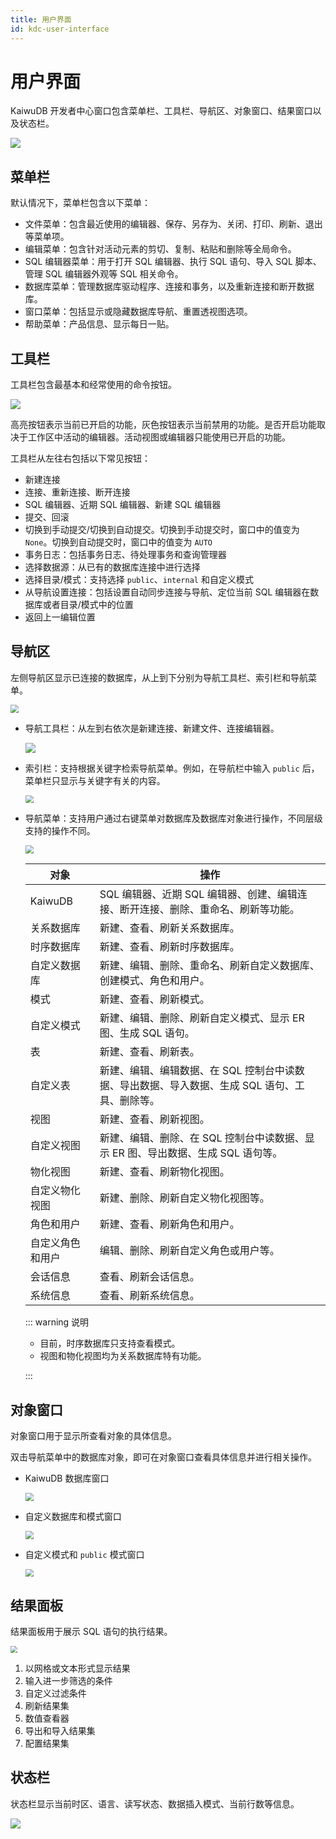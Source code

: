```yaml
---
title: 用户界面
id: kdc-user-interface
---
```


# 用户界面

KaiwuDB 开发者中心窗口包含菜单栏、工具栏、导航区、对象窗口、结果窗口以及状态栏。

![](../static/kdc/user-interface.png)

## 菜单栏

默认情况下，菜单栏包含以下菜单：

- 文件菜单：包含最近使用的编辑器、保存、另存为、关闭、打印、刷新、退出等菜单项。
- 编辑菜单：包含针对活动元素的剪切、复制、粘贴和删除等全局命令。
- SQL 编辑器菜单：用于打开 SQL 编辑器、执行 SQL 语句、导入 SQL 脚本、管理 SQL 编辑器外观等 SQL 相关命令。
- 数据库菜单：管理数据库驱动程序、连接和事务，以及重新连接和断开数据库。
- 窗口菜单：包括显示或隐藏数据库导航、重置透视图选项。
- 帮助菜单：产品信息、显示每日一贴。

## 工具栏

工具栏包含最基本和经常使用的命令按钮。

![](../static/kdc/tool-bar.png)

高亮按钮表示当前已开启的功能，灰色按钮表示当前禁用的功能。是否开启功能取决于工作区中活动的编辑器。活动视图或编辑器只能使用已开启的功能。

工具栏从左往右包括以下常见按钮：

- 新建连接
- 连接、重新连接、断开连接
- SQL 编辑器、近期 SQL 编辑器、新建 SQL 编辑器
- 提交、回滚
- 切换到手动提交/切换到自动提交。切换到手动提交时，窗口中的值变为 `None`。切换到自动提交时，窗口中的值变为 `AUTO`
- 事务日志：包括事务日志、待处理事务和查询管理器
- 选择数据源：从已有的数据库连接中进行选择
- 选择目录/模式：支持选择 `public`、`internal` 和自定义模式
- 从导航设置连接：包括设置自动同步连接与导航、定位当前 SQL 编辑器在数据库或者目录/模式中的位置
- 返回上一编辑位置

## 导航区

左侧导航区显示已连接的数据库，从上到下分别为导航工具栏、索引栏和导航菜单。

<img src="../static/kdc/left-nav-bar.png" style="zoom:80%;" />

- 导航工具栏：从左到右依次是新建连接、新建文件、连接编辑器。

    ![](../static/kdc/nav-tool-bar.png)

- 索引栏：支持根据关键字检索导航菜单。例如，在导航栏中输入 `public` 后，菜单栏只显示与关键字有关的内容。

    <img src="../static/kdc/index-bar-02.png" style="zoom:80%;" />

- 导航菜单：支持用户通过右键菜单对数据库及数据库对象进行操作，不同层级支持的操作不同。

    <img src="../static/kdc/navi-zone.png" style="zoom:80%;" />

    | 对象             | 操作                                                                                      |
    | ---------------- | ----------------------------------------------------------------------------------------- |
    | KaiwuDB          | SQL 编辑器、近期 SQL 编辑器、创建、编辑连接、断开连接、删除、重命名、刷新等功能。         |
    | 关系数据库       | 新建、查看、刷新关系数据库。                                                                  |
    | 时序数据库       | 新建、查看、刷新时序数据库。                                                                  |
    | 自定义数据库     | 新建、编辑、删除、重命名、刷新自定义数据库、创建模式、角色和用户。                                    |
    | 模式             | 新建、查看、刷新模式。                                                                    |
    | 自定义模式       | 新建、编辑、删除、刷新自定义模式、显示 ER 图、生成 SQL 语句。                                        |
    | 表               | 新建、查看、刷新表。                                                                      |
    | 自定义表         | 新建、编辑、编辑数据、在 SQL 控制台中读数据、导出数据、导入数据、生成 SQL 语句、工具、删除等。 |
    | 视图               | 新建、查看、刷新视图。                                                                      |
    | 自定义视图         | 新建、编辑、删除、在 SQL 控制台中读数据、显示 ER 图、导出数据、生成 SQL 语句等。 |
    | 物化视图               | 新建、查看、刷新物化视图。                                                                      |
    | 自定义物化视图         | 新建、删除、刷新自定义物化视图等。 |    
    | 角色和用户       | 新建、查看、刷新角色和用户。                                                              |
    | 自定义角色和用户 | 编辑、删除、刷新自定义角色或用户等。                                                              |
    | 会话信息         | 查看、刷新会话信息。                                                                      |
    | 系统信息         | 查看、刷新系统信息。                                                                      |

    ::: warning 说明

    - 目前，时序数据库只支持查看模式。
    - 视图和物化视图均为关系数据库特有功能。
    
    :::

## 对象窗口

对象窗口用于显示所查看对象的具体信息。

双击导航菜单中的数据库对象，即可在对象窗口查看具体信息并进行相关操作。

- KaiwuDB 数据库窗口

  <img src="../static/kdc/object-window-01.png" style="zoom:80%;" />

- 自定义数据库和模式窗口

  <img src="../static/kdc/object-window-02.png" style="zoom:80%;" />

- 自定义模式和 `public` 模式窗口

  <img src="../static/kdc/object-window-03.png" style="zoom:80%;" />

## 结果面板

结果面板用于展示 SQL 语句的执行结果。

<img src="../static/kdc/result-panel.png" style="zoom:67%;" />

1. 以网格或文本形式显示结果
2. 输入进一步筛选的条件
3. 自定义过滤条件
4. 刷新结果集
5. 数值查看器
6. 导出和导入结果集
7. 配置结果集

## 状态栏

状态栏显示当前时区、语言、读写状态、数据插入模式、当前行数等信息。

![](../static/kdc/status-bar.png)
